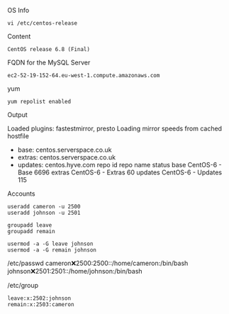 OS Info

	vi /etc/centos-release

Content

	CentOS release 6.8 (Final)

FQDN for the MySQL Server

	ec2-52-19-152-64.eu-west-1.compute.amazonaws.com


yum

	yum repolist enabled

Output

Loaded plugins: fastestmirror, presto
Loading mirror speeds from cached hostfile
 * base: centos.serverspace.co.uk
 * extras: centos.serverspace.co.uk
 * updates: centos.hyve.com
repo id                                                    repo name                                                             status
base                                                       CentOS-6 - Base                                                       6696
extras                                                     CentOS-6 - Extras                                                       60
updates                                                    CentOS-6 - Updates                                                     115


Accounts

	useradd cameron -u 2500
	useradd johnson -u 2501

	groupadd leave
	groupadd remain

	usermod -a -G leave johnson
	usermod -a -G remain johnson

/etc/passwd
	cameron:x:2500:2500::/home/cameron:/bin/bash
	johnson:x:2501:2501::/home/johnson:/bin/bash

/etc/group

	leave:x:2502:johnson
	remain:x:2503:cameron





